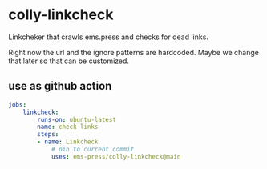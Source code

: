 # colly-linkcheck

Linkcheker that crawls ems.press and checks for dead links.

Right now the url and the ignore patterns are hardcoded.
Maybe we change that later so that can be customized.

## use as github action

```yaml
jobs:
    linkcheck:
        runs-on: ubuntu-latest
        name: check links
        steps:
        - name: Linkcheck
            # pin to current commit
            uses: ems-press/colly-linkcheck@main
```